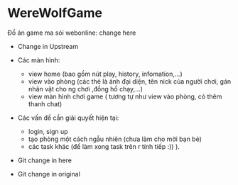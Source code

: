 # WereWolfGame

Đồ án game ma sói webonline: change here

- Change in Upstream

- Các màn hình:
  + view home (bao gồm nút play, history, infomation,...)
  + view vào phòng (các thẻ là ảnh đại diện, tên nick của người chơi, gán nhân vật cho ng chơi ,đồng hồ chạy,...)
  + view màn hình chơi game ( tương tự như view vào phòng, có thêm thanh chat)
- Các vấn đề cần giải quyết hiện tại:
  + login, sign up
  + tạo phòng một cách ngẫu nhiên (chưa làm cho mời bạn bè)
  + các task khác (để làm xong task trên r tính tiếp :)) ).

- Git change in here 

- Git change in original 
